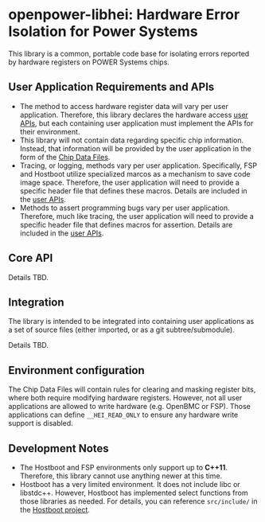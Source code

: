 openpower-libhei: Hardware Error Isolation for Power Systems
============================================================

This library is a common, portable code base for isolating errors reported by
hardware registers on POWER Systems chips.

User Application Requirements and APIs
--------------------------------------
 * The method to access hardware register data will vary per user application.
  Therefore, this library declares the hardware access [user APIs], but each
   containing user application must implement the APIs for their environment.
 * This library will not contain data regarding specific chip information.
   Instead, that information will be provided by the user application in the
   form of the [Chip Data Files].
 * Tracing, or logging, methods vary per user application. Specifically, FSP and
   Hostboot utilize specialized marcos as a mechanism to save code image space.
   Therefore, the user application will need to provide a specific header file
   that defines these macros. Details are included in the [user APIs].
 * Methods to assert programming bugs vary per user application. Therefore, much
   like tracing, the user application will need to provide a specific header
   file that defines macros for assertion. Details are included in the
   [user APIs].

[user APIs]: src/hei_user_interface.hpp
[Chip Data Files]: src/chip_data/CHIP_DATA.md

Core API
--------

Details TBD.

Integration
-----------

The library is intended to be integrated into containing user applications as a
set of source files (either imported, or as a git subtree/submodule).

Details TBD.

Environment configuration
-------------------------

The Chip Data Files will contain rules for clearing and masking register bits,
where both require modifying hardware registers. However, not all user
applications are allowed to write hardware (e.g. OpenBMC or FSP). Those
applications can define `__HEI_READ_ONLY` to ensure any hardware write support
is disabled.

Development Notes
-----------------

 * The Hostboot and FSP environments only support up to **C++11**. Therefore,
   this library cannot use anything newer at this time.
 * Hostboot has a very limited environment. It does not include libc or
   libstdc++. However, Hostboot has implemented select functions from those
   libraries as needed. For details, you can reference `src/include/` in the
   [Hostboot project](https://github.com/open-power/hostboot).

